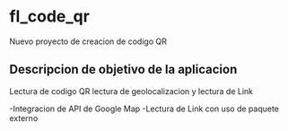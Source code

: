 # fl_code_qr

Nuevo proyecto de creacion de codigo QR

## Descripcion de objetivo de la aplicacion 
Lectura de codigo QR lectura de geolocalizacion y lectura de Link 

-Integracion de API de Google Map 
-Lectura de Link con uso de paquete externo 


